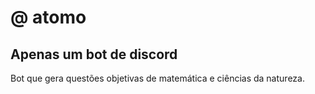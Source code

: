 # @ atomo
## Apenas um bot de discord

Bot que gera questões objetivas de matemática e ciências da natureza.
